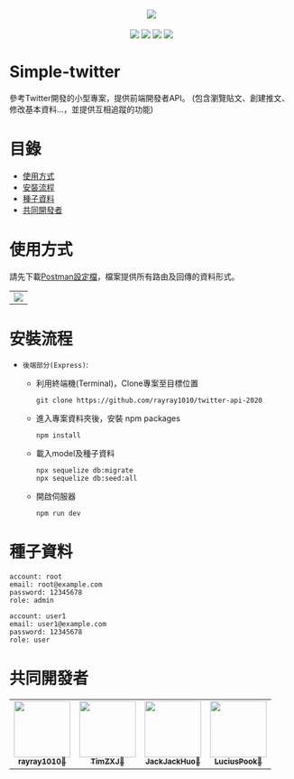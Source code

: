 <h1 align="center">
  <img  src="https://i.imgur.com/cZjfegs.png?1" >
</h1>

<p align="center">
  
  <img src="https://img.shields.io/github/v/release/navendu-pottekkat/awesome-readme?include_prereleases" >
  
  <img src="https://img.shields.io/github/last-commit/rayray1010/twitter-api-2020" >

  <img src="https://img.shields.io/badge/express-4.16.4-green.svg" >

  <img src="https://img.shields.io/github/issues-pr-closed/rayray1010/twitter-api-2020">

  </p>


# Simple-twitter
參考Twitter開發的小型專案，提供前端開發者API。
(包含瀏覽貼文、創建推文、修改基本資料...，並提供互相追蹤的功能)



# 目錄

- [使用方式](#使用方式)
- [安裝流程](#安裝流程)
- [種子資料](#種子資料)
- [共同開發者](#共同開發者)



# 使用方式

  請先下載<a href="https://drive.google.com/file/d/1DUylRjruDhiZ_F1q0kbgpphFfZZHBy-z/view?usp=sharing">Postman設定檔</a>，檔案提供所有路由及回傳的資料形式。



<table>
  <tr>
    <td vlign="center"><img src="https://cdn.discordapp.com/attachments/899218006926831670/918564399332077618/unknown.png"></td>
  </tr>
</table>


# 安裝流程

* `後端部分(Express)`: 
  * 利用終端機(Terminal)，Clone專案至目標位置
    ```
    git clone https://github.com/rayray1010/twitter-api-2020
    ```

  * 進入專案資料夾後，安裝 npm packages
    ```
    npm install
    ```

  * 載入model及種子資料
    ```
    npx sequelize db:migrate
    npx sequelize db:seed:all
    ```

  * 開啟伺服器
    ```
    npm run dev
    ```


    
# 種子資料
  ```
  account: root
  email: root@example.com
  password: 12345678
  role: admin
  ```

  ```
  account: user1
  email: user1@example.com
  password: 12345678
  role: user
  ```
  
  
  
# 共同開發者
<table>
  <tr>
    <td align="center"><a href="https://github.com/rayray1010"><img src="https://avatars.githubusercontent.com/u/83641396?v=4" width="100px;" alt=""/><br /><sub><b>rayray1010🤔</b></sub></td> 
    <td align="center"><a href="https://github.com/TimZXJ"><img src="https://avatars.githubusercontent.com/u/87890303?s=400&u=aa66beac57ab89e4914f98a73909df78d4469d4e&v=4" width="100px;" alt=""/><br /><sub><b>TimZXJ🤔</b></sub></td> 
    <td align="center"><a href="https://github.com/JackJackHuo"><img src="https://avatars.githubusercontent.com/u/86769801?v=4" width="100px;" alt=""/><br /><sub><b>JackJackHuo🤔</b></sub></td>
    <td align="center"><a href="https://github.com/LuciusPook"><img src="https://avatars.githubusercontent.com/u/86637886?v=4" width="100px;" alt=""/><br /><sub><b>LuciusPook🤔</b></sub></td>
  </tr>
</table>
 
